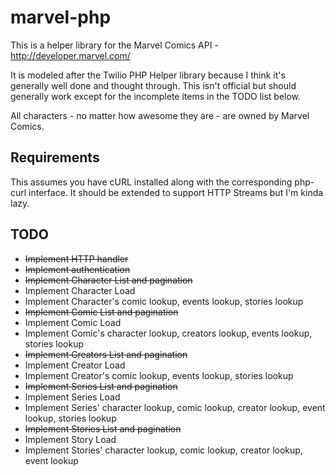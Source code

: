 marvel-php
==========

This is a helper library for the Marvel Comics API - http://developer.marvel.com/

It is modeled after the Twilio PHP Helper library because I think it's generally well done and thought through. This isn't official but should generally work except for the incomplete items in the TODO list below.

All characters - no matter how awesome they are - are owned by Marvel Comics.

## Requirements

This assumes you have cURL installed along with the corresponding php-curl interface. It should be extended to support HTTP Streams but I'm kinda lazy.

## TODO

*  ~~Implement HTTP handler~~
*  ~~Implement authentication~~
*  ~~Implement Character List and pagination~~
*  Implement Character Load
*  Implement Character's comic lookup, events lookup, stories lookup
*  ~~Implement Comic List and pagination~~
*  Implement Comic Load
*  Implement Comic's character lookup, creators lookup, events lookup, stories lookup
*  ~~Implement Creators List and pagination~~
*  Implement Creator Load
*  Implement Creator's comic lookup, events lookup, stories lookup
*  ~~Implement Series List and pagination~~
*  Implement Series Load
*  Implement Series' character lookup, comic lookup, creator lookup, event lookup, stories lookup
*  ~~Implement Stories List and pagination~~
*  Implement Story Load
*  Implement Stories' character lookup, comic lookup, creator lookup, event lookup